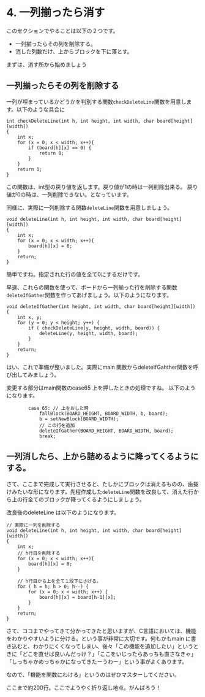 # 4. 一列揃ったら消す

このセクションでやることは以下の２つです。

 - 一列揃ったらその列を削除する。
 - 消した列数だけ、上からブロックを下に落とす。

まずは、消す所から始めましょう

## 一列揃ったらその列を削除する

一列が埋まっているかどうかを判別する関数``checkDeleteLine``関数を用意します。以下のような具合に

```
int checkDeleteLine(int h, int height, int width, char board[height][width])
{
    int x;
    for (x = 0; x < width; x++){
        if (board[h][x] == 0) {
            return 0;
        }
    }
    return 1;
}
```

この関数は、int型の戻り値を返します。戻り値が1の時は一列削除出来る。
戻り値が0の時は、一列削除できない。となっています。


同様に、実際に一列削除する関数``deleteLine``関数を用意しましょう。

```
void deleteLine(int h, int height, int width, char board[height][width])
{
    int x;
    for (x = 0; x < width; x++){
        board[h][x] = 0;
    }
    return;
}
```

簡単ですね。指定された行の値を全て0にするだけです。

早速、これらの関数を使って、ボードから一列揃った行を削除する関数``deleteIfGather``関数を作ってあげましょう。以下のようになります。


```
void deleteIfGather(int height, int width, char board[height][width])
{
    int x, y;
    for (y = 0; y < height; y++) {
        if ( checkDeleteLine(y, height, width, board)) {
            deleteLine(y, height, width, board);
        }
    }
    return;
}
```


はい、これで準備が整いました。実際にmain 関数からdeleteIfGahther関数を呼び出してみましょう。

変更する部分はmain関数のcase65 上を押したときの処理ですね。
以下のようになります。

```
        case 65: // 上をおした時
            fallBlock(BOARD_HEIGHT, BOARD_WIDTH, b, board);
            b = setNewBlock(BOARD_WIDTH);
            // この行を追加
            deleteIfGather(BOARD_HEIGHT, BOARD_WIDTH, board);
            break;
```


## 一列消したら、上から詰めるように降ってくるようにする。

さて、ここまで完成して実行させると、たしかにブロックは消えるものの、歯抜けみたいな形になります。先程作成した``deleteLine``関数を改良して、消えた行から上の行全てのブロックが降ってくるようにしましょう。

改良後のdeleteLine は以下のようになります。


```
// 実際に一列を削除する
void deleteLine(int h, int height, int width, char board[height][width])
{
    int x;
    // h行目を削除する
    for (x = 0; x < width; x++){
        board[h][x] = 0;
    }

    // h行目から上を全て１段下にさげる。
    for ( h = h; h > 0; h--) {
        for (x = 0; x < width; x++) {
            board[h][x] = board[h-1][x];
        }
    }
    return;
}

```


さて、ココまでやってきて分かってきたと思いますが、C言語においては、機能をわかりやすいように分ける。という事が非常に大切です。何もかもmain に書き込むと、わかりにくくなってしまい、後々「この機能を追加したい」というときに「どこを直せば良いんだっけ？」「ここをいじったらあっちも直さなきゃ」「しっちゃかめっちゃかになってきたーうわー」という事がよくあります。

なので、「機能を関数にわける」というのはぜひマスターしてください。

ここまで約200行。ここでようやく折り返し地点。がんばろう！





